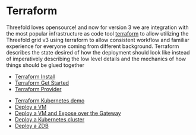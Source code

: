 # Terraform

Threefold loves opensource! and now for version 3 we are integration with the most popular infrastructure as code tool [terraform](https://terraform.io) to allow utilizing the Threefold grid v3 using terraform to allow consistent workflow and familiar experience for everyone coming from different background. Terraform describes the state desired of how the deployment should look like instead of imperatively describing the low level details and the mechanics of how things should be glued together


- [Terraform Install](terraform_install)
- [Terraform Get Started](terraform_get_started)
- [Terraform Provider](terraform_provider)
<!-- - [Deploy with Terraform](grid_terraform) -->
- [Terraform Kubernetes demo](terraform_k8s_demo)
- [Deploy a VM](terraform_vm_example)
- [Deploy a VM and Expose over the Gateway](terraform_vm_gateway_example)
- [Deploy a Kubernetes cluster](terraform_k8s_example)
- [Deploy a ZDB](terraform_zdb_example)


